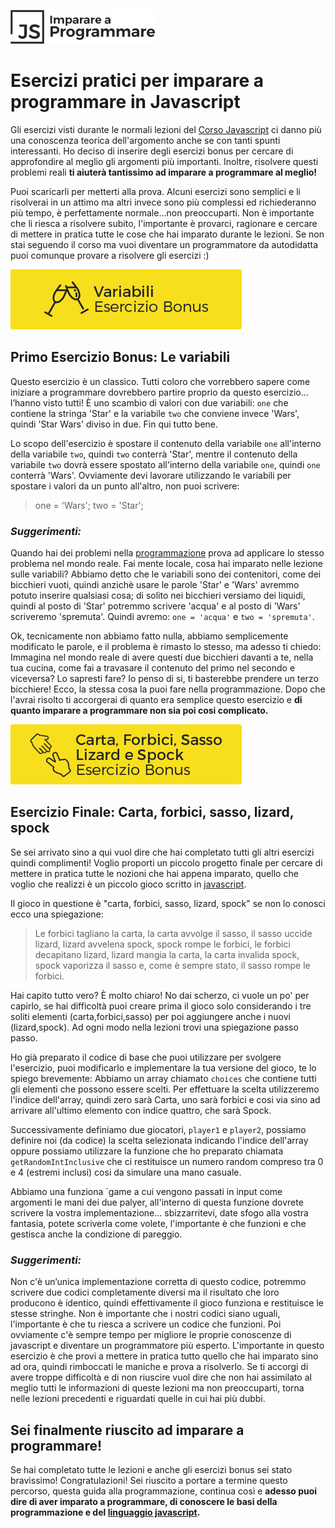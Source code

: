 ![imparare a programmare](https://raw.githubusercontent.com/AlbertoOlla/imparare-a-programmare/master/immagini/imparare-a-programmare.png)

# Esercizi pratici per imparare a programmare in Javascript

Gli esercizi visti durante le normali lezioni del [Corso Javascript](http://www.imparareaprogrammare.it/corso-javascript) ci danno più una conoscenza teorica dell'argomento anche se con tanti spunti interessanti.
Ho deciso di inserire degli esercizi bonus per cercare di approfondire al meglio gli argomenti più importanti. Inoltre, risolvere questi problemi reali **ti aiuterà tantissimo ad imparare a programmare al meglio!**

Puoi scaricarli per metterti alla prova. Alcuni esercizi sono semplici e li risolverai in un attimo ma altri invece sono più complessi ed richiederanno più tempo, è perfettamente normale...non preoccuparti. Non è importante che li riesca a risolvere subito, l'importante è provarci, ragionare e cercare di mettere in pratica tutte le cose che hai imparato durante le lezioni. Se non stai seguendo il corso ma vuoi diventare un programmatore da autodidatta puoi comunque provare a risolvere gli esercizi :)


![le variabili](https://raw.githubusercontent.com/AlbertoOlla/imparare-a-programmare/master/immagini/le-variabili.png)
## Primo Esercizio Bonus: Le variabili
Questo esercizio è un classico. Tutti coloro che vorrebbero sapere come iniziare a programmare dovrebbero partire proprio da questo esercizio... l’hanno visto tutti! È uno scambio di valori con due variabili: `one` che contiene la stringa 'Star' e la variabile `two` che conviene invece 'Wars', quindi 'Star Wars' diviso in due.
Fin qui tutto bene.

Lo scopo dell'esercizio è spostare il contenuto della variabile `one` all'interno della variabile `two`, quindi `two` conterrà 'Star', mentre il contenuto della variabile `two` dovrà essere spostato all'interno della variabile `one`, quindi `one` conterrà 'Wars'.
Ovviamente devi lavorare utilizzando le variabili per spostare i valori da un punto all'altro, non puoi scrivere:

> one = 'Wars';
> two = 'Star';

### *Suggerimenti:*

Quando hai dei problemi nella [programmazione](https://it.wikipedia.org/wiki/Programmazione_(informatica)) prova ad applicare lo stesso problema nel mondo reale.
Fai mente locale, cosa hai imparato nelle lezione sulle variabili?
Abbiamo detto che le variabili sono dei contenitori, come dei bicchieri vuoti, quindi anzichè usare le parole 'Star' e 'Wars' avremmo potuto inserire qualsiasi cosa; di solito nei bicchieri versiamo dei liquidi, quindi al posto di 'Star' potremmo scrivere 'acqua' e al posto di 'Wars' scriveremo 'spremuta'. Quindi avremo: `one = 'acqua'` e `two = 'spremuta'`.


Ok, tecnicamente non abbiamo fatto nulla, abbiamo semplicemente modificato le parole, e il problema è rimasto lo stesso, ma adesso ti chiedo:
Immagina nel mondo reale di avere questi due bicchieri davanti a te, nella tua cucina, come fai a travasare il contenuto del primo nel secondo e viceversa? Lo sapresti fare?
Io penso di si, ti basterebbe prendere un terzo bicchiere!
Ecco, la stessa cosa la puoi fare nella programmazione.
Dopo che l'avrai risolto ti accorgerai di quanto era semplice questo esercizio e **di quanto imparare a programmare non sia poi cosi complicato.**

![corso javascript](https://raw.githubusercontent.com/AlbertoOlla/imparare-a-programmare/master/immagini/corso-javascript.png)
## Esercizio Finale: Carta, forbici, sasso, lizard, spock
Se sei arrivato sino a qui vuol dire che hai completato tutti gli altri esercizi quindi complimenti! Voglio proporti un piccolo progetto finale per cercare di mettere in pratica tutte le nozioni che hai appena imparato, quello che voglio che realizzi è un piccolo gioco scritto in [javascript](https://developer.mozilla.org/it/docs/Web/JavaScript).

Il gioco in questione è "carta, forbici, sasso, lizard, spock" se non lo conosci ecco una spiegazione:
>Le forbici tagliano la carta, la carta avvolge il sasso, il sasso uccide lizard, lizard avvelena spock, spock rompe le forbici, le forbici decapitano lizard, lizard mangia la carta, la carta invalida spock, spock vaporizza il sasso e, come è sempre stato, il sasso rompe le forbici.

Hai capito tutto vero? È molto chiaro! No dai scherzo, ci vuole un po' per capirlo, se hai difficoltà puoi creare prima il gioco solo considerando i tre soliti elementi (carta,forbici,sasso) per poi aggiungere anche i nuovi (lizard,spock).
Ad ogni modo nella lezioni trovi una spiegazione passo passo.


Ho già preparato il codice di base che puoi utilizzare per svolgere l'esercizio, puoi modificarlo e implementare la tua versione del gioco, te lo spiego brevemente:
Abbiamo un array chiamato `choices` che contiene tutti gli elementi che possono essere scelti. Per effettuare la scelta utilizzeremo l'indice dell'array, quindi zero sarà Carta, uno sarà forbici e cosi via sino ad arrivare all'ultimo elemento con indice quattro, che sarà Spock.

Successivamente definiamo due giocatori, `player1` e `player2`, possiamo definire noi (da codice) la scelta selezionata indicando l'indice dell'array oppure possiamo utilizzare la funzione che ho preparato chiamata `getRandomIntInclusive` che ci restituisce un numero random compreso tra 0 e 4 (estremi inclusi) cosi da simulare una mano casuale.

Abbiamo una funziona `game a cui vengono passati in input come argomenti le mani dei due palyer, all'interno di questa funzione dovrete scrivere la vostra implementazione... sbizzarritevi, date sfogo alla vostra fantasia, potete scriverla come volete, l'importante è che funzioni e che gestisca anche la condizione di pareggio.



### *Suggerimenti:*
Non c'è un’unica implementazione corretta di questo codice, potremmo scrivere due codici completamente diversi ma il risultato che loro producono è identico, quindi effettivamente il gioco funziona e restituisce le stesse stringhe.
Non è importante che i nostri codici siano uguali, l'importante è che tu riesca a scrivere un codice che funzioni. Poi ovviamente c'è sempre tempo per migliore le proprie conoscenze di javascript e diventare un programmatore più esperto.
L'importante in questo esercizio è che provi a mettere in pratica tutto quello che hai imparato sino ad ora, quindi rimboccati le maniche e prova a risolverlo.
Se ti accorgi di avere troppe difficoltà e di non riuscire vuol dire che non hai assimilato al meglio tutti le informazioni di queste lezioni ma non preoccuparti, torna nelle lezioni precedenti e riguardati quelle in cui hai più dubbi.

## Sei finalmente riuscito ad imparare a programmare!
Se hai completato tutte le lezioni e anche gli esercizi bonus sei stato bravissimo! Congratulazioni! Sei riuscito a portare a termine questo percorso, questa guida alla programmazione, continua così e **adesso puoi dire di aver imparato a programmare, di conoscere le basi della programmazione e del [linguaggio javascript](http://lia.deis.unibo.it/Courses/TecnologieWeb0910/lezioni/3.01.JavaScript.pdf).**
